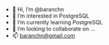- 👋 Hi, I’m @baranchn
- 👀 I’m interested in PostgreSQL
- 🌱 I’m currently learning PostgreSQL
- 💞️ I’m looking to collaborate on ...
- 📫 baranchn@gmail.com

<!---
baranchn/baranchn is a ✨ special ✨ repository because its `README.md` (this file) appears on your GitHub profile.
You can click the Preview link to take a look at your changes.
--->
